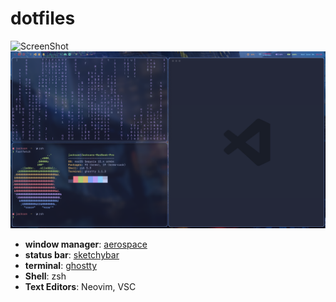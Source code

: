 # dotfiles
![ScreenShot](./assets/screenshot1.png)
![ScreenShot](./assets/screenshot2.png)

- **window manager**: [aerospace](https://github.com/nikitabobko/AeroSpace)
- **status bar**: [sketchybar](https://github.com/FelixKratz/SketchyBar)
- **terminal**: [ghostty](https://github.com/ghostty-org/ghostty)
- **Shell**: zsh
- **Text Editors**: Neovim, VSC
